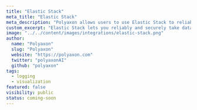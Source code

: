 ```yaml
---
title: "Elastic Stack"
meta_title: "Elastic Stack"
meta_description: "Polyaxon allows users to use Elastic Stack to reliably and securely take data from any source, in any format, and search, analyze, and visualize it in real time."
custom_excerpt: "Elastic Stack lets you reliably and securely take data from any source, in any format, and search, analyze, and visualize it in real time."
image: "../../content/images/integrations/elastic-stack.png"
author:
  name: "Polyaxon"
  slug: "Polyaxon"
  website: "https://polyaxon.com"
  twitter: "polyaxonAI"
  github: "polyaxon"
tags: 
  - logging
  - visualization
featured: false
visibility: public
status: coming-soon
---
```

